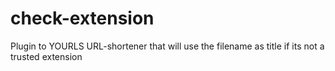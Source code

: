 check-extension
===============

Plugin to YOURLS URL-shortener that will use the filename as title if its not a trusted extension
